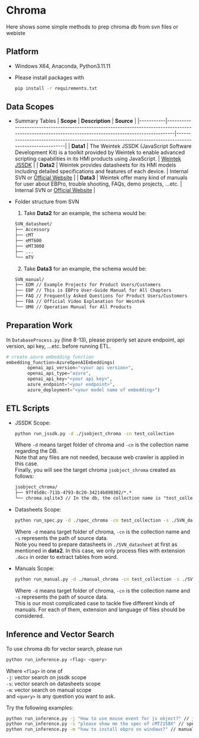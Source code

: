 # Chroma
Here shows some simple methods to prep chroma db from svn files or webiste

## Platform
- Windows X64, Anaconda, Python3.11.11
- Please install packages with
  
  ```bash
  pip install -r requirements.txt
  ```

## Data Scopes   
- Summary Tables
  | **Scope**  | **Description**                                                                                                                                       | **Source**                                                                                         |
  |-----------|-------------------------------------------------------------------------------------------------------------------------------------------------------|-----------------------------------------------------------------------------------------------------|
  | **Data1** | The Weintek JSSDK (JavaScript Software Development Kit) is a toolkit provided by Weintek to enable advanced scripting capabilities in its HMI products using JavaScript. | [Weintek JSSDK](https://dl.weintek.com/public/Document/JS_Object_SDK/Current/)    |
  | **Data2** | Weintek provides datasheets for its HMI models including detailed specifications and features of each device.                                          | Internal SVN or [Official Website](https://www.weintek.com/globalw/)                               |
  | **Data3** | Weintek offer many kind of manuals for user about EBPro, trouble shooting, FAQs, demo projects, ...etc.                                               | Internal SVN or [Official Website](https://www.weintek.com/globalw/)                               |
  
- Folder structure from SVN
  
  1. Take **Data2** for an example, the schema would be:   
    ```markdown
    SVN_datasheet/
    ├── Accessory 
    ├── cMT 
    ├── eMT600 
    ├── eMT3000
    ├── ...
    └── mTV
    ```
  
  2. Take **Data3** for an example, the schema would be:   
    ```markdown
    SVN_manual/
    ├── EDM // Example Projects for Product Users/Customers
    ├── EBP // This is EBPro User-Guide Manual for All Chapters
    ├── FAQ // Frequently Asked Questions for Product Users/Customers
    ├── FBA // Official Video Explanation for Weintek
    └── UM0 // Operation Manual for All Products
    ``` 

## Preparation Work   
In `DatabaseProcess.py` (line 8-13), please properly set azure endpoint, api version, api key, ...etc. before running ETL.   
```python
# create azure embedding function
embedding_function=AzureOpenAIEmbeddings(
        openai_api_version="<your api version>",
        openai_api_type="azure",
        openai_api_key="<your api key>",
        azure_endpoint="<your endpoint>",
        azure_deployment="<your model name of embedding>")
```
  
## ETL Scripts   
- JSSDK Scope:   
  ```bash
  python run_jssdk.py -d ./jsobject_chroma -cn test_collection
  ```
  Where `-d` means target folder of chroma and `-cn` is the collection name regarding the DB.   
  Note that any files are not needed, because web crawler is applied in this case.   
  Finally, you will see the target chroma `jsobject_chroma` created as follows:   
  ```markdown
  jsobject_chroma/
  ├── 97f45d8c-711b-4793-8c20-34214b890302/*.*
  └── chroma.sqlite3 // In the db, the collection name is "test_collection" 

- Datasheets Scope:   
  ```bash
  python run_spec.py -d ./spec_chroma -cn test_collection -s ./SVN_datasheet
  ```
  Where `-d` means target folder of chroma, `-cn` is the collection name and `-s` represents the path of source data.   
  Note you need to prepare datasheets in `./SVN_datasheet` at first as mentioned in **data2**. In this case, we only process files with extension `.docx` in order to extract tables from word.   

- Manuals Scope:   
  ```bash
  python run_manual.py -d ./manual_chroma -cn test_collection -s ./SVN_manual
  ```
  Where `-d` means target folder of chroma, `-cn` is the collection name and `-s` represents the path of source data.   
  This is our most complicated case to tackle five different kinds of manuals. For each of them, extension and language of files should be considered.   

## Inference and Vector Search
To use chroma db for vector search, please run   
```bash
python run_inference.py <flag> <query>
```
Where `<flag>` in one of   
`-j`: vector search on jssdk scope   
`-s`: vector search on datasheets scope   
`-m`: vector search on manual scope   
and `<query>` is any question you want to ask.   

Try the following examples:   
```bash
python run_inference.py -j "How to use mouse event for js object?" // jssdk scope
python run_inference.py -s "please show me the spec of cMT2158X" // spec scope
python run_inference.py -m "how to install ebpro on windows?" // manual scope
```
